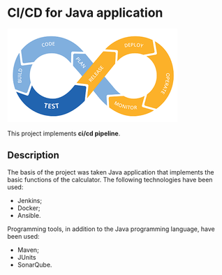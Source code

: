 # CI/CD for Java application

![Logo](images/devops.png)

This project implements **ci/cd pipeline**.

## Description

The basis of the project was taken Java application that implements the basic functions of the calculator. The following technologies have been used:
- Jenkins;
- Docker;
- Ansible.

Programming tools, in addition to the Java programming language, have been used:
- Maven;
- JUnits
- SonarQube.
